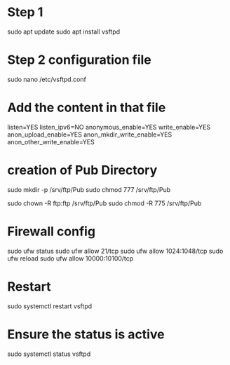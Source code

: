# Step 1
sudo apt update
sudo apt install vsftpd


# Step 2 configuration file

sudo nano /etc/vsftpd.conf


# Add the content in that file

listen=YES
listen_ipv6=NO
anonymous_enable=YES
write_enable=YES
anon_upload_enable=YES
anon_mkdir_write_enable=YES
anon_other_write_enable=YES


# creation of Pub Directory

sudo mkdir -p /srv/ftp/Pub
sudo chmod 777 /srv/ftp/Pub

sudo chown -R ftp:ftp /srv/ftp/Pub
sudo chmod -R 775 /srv/ftp/Pub


# Firewall config
sudo ufw status
sudo ufw allow 21/tcp
sudo ufw allow 1024:1048/tcp
sudo ufw reload
sudo ufw allow 10000:10100/tcp



# Restart 
sudo systemctl restart vsftpd

# Ensure the status is active

sudo systemctl status vsftpd